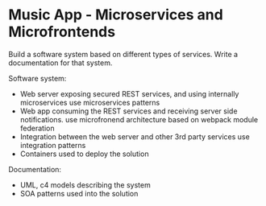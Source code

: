 # Music App - Microservices and Microfrontends

Build a software system based on different types of services.
Write a documentation for that system.

Software system:
- Web server exposing secured REST services, and using internally microservices
use microservices patterns
- Web app consuming the REST services and receiving server side notifications.
use microfronend architecture based on webpack module federation
- Integration between the web server and other 3rd party services
use integration patterns
- Containers used to deploy the solution

Documentation:
- UML, c4 models describing the system
- SOA patterns used into the solution
